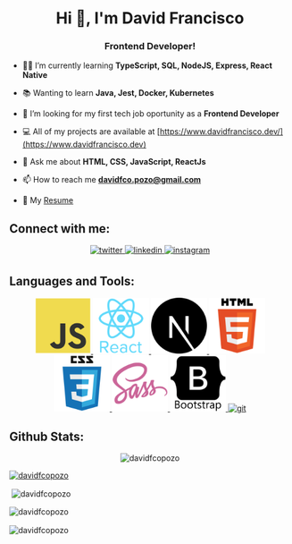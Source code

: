 <h1 align="center">Hi 👋, I'm David Francisco</h1>
<h3 align="center">Frontend Developer!</h3>

- 👨‍💻 I’m currently learning **TypeScript, SQL, NodeJS, Express, React Native**

- 📚 Wanting to learn **Java, Jest, Docker, Kubernetes**

- 🤝 I’m looking for my first tech job oportunity as a **Frontend Developer**

- 💻 All of my projects are available at [https://www.davidfrancisco.dev/](https://www.davidfrancisco.dev)

- 💬 Ask me about **HTML, CSS, JavaScript, ReactJs**

- 📫 How to reach me **davidfco.pozo@gmail.com**

- 📄 My [Resume](https://drive.google.com/file/d/1oenQ4LyrL9d-6XLWrRT-oMaG2cB5AzeF/view?usp=sharing)


## Connect with me:
<div align="center">
<a href="https://twitter.com/daidaicodes" target="_blank">
<img src=https://img.shields.io/badge/twitter-%2300acee.svg?&style=for-the-badge&logo=twitter&logoColor=white alt=twitter style="margin-bottom: 5px;" />
</a>
<a href="https://linkedin.com/in/davidfranciscopozo" target="_blank">
<img src=https://img.shields.io/badge/linkedin-%231E77B5.svg?&style=for-the-badge&logo=linkedin&logoColor=white alt=linkedin style="margin-bottom: 5px;" />
</a>
<a href="https://instagram.com/daidaicodes" target="_blank">
<img src=https://img.shields.io/badge/instagram-%23000000.svg?&style=for-the-badge&logo=instagram&logoColor=white alt=instagram style="margin-bottom: 5px;" />
</a>  
</div>  

## Languages and Tools:
<p align="center"> 
<a href="https://developer.mozilla.org/en-US/docs/Web/JavaScript" target="_blank" rel="noreferrer"> <img src="https://raw.githubusercontent.com/devicons/devicon/master/icons/javascript/javascript-original.svg" alt="javascript" width="100" height="100"/>
</a>
<a href="https://reactjs.org/" target="_blank" rel="noreferrer"> <img src="https://raw.githubusercontent.com/devicons/devicon/master/icons/react/react-original-wordmark.svg" alt="react" width="100" height="100"/>
</a>
<a href="https://developer.mozilla.org/en-US/docs/Web/JavaScript" target="_blank" rel="noreferrer"> <img src="https://raw.githubusercontent.com/devicons/devicon/master/icons/nextjs/nextjs-original.svg" alt="nextjs" width="100" height="100"/>
</a>
<a href="https://www.w3.org/html/" target="_blank" rel="noreferrer"> <img src="https://raw.githubusercontent.com/devicons/devicon/master/icons/html5/html5-original-wordmark.svg" alt="html5" width="100" height="100"/>
</a> 
<a href="https://www.w3schools.com/css/" target="_blank" rel="noreferrer"> <img src="https://raw.githubusercontent.com/devicons/devicon/master/icons/css3/css3-original-wordmark.svg" alt="css3" width="100" height="100"/>
</a>
<a href="https://sass-lang.com" target="_blank" rel="noreferrer"> <img src="https://raw.githubusercontent.com/devicons/devicon/master/icons/sass/sass-original.svg" alt="sass" width="100" height="100"/> </a> 
<a href="https://getbootstrap.com" target="_blank" rel="noreferrer"> <img src="https://raw.githubusercontent.com/devicons/devicon/master/icons/bootstrap/bootstrap-plain-wordmark.svg" alt="bootstrap" width="100" height="100"/>
</a>
<a href="https://git-scm.com/" target="_blank" rel="noreferrer"> <img src="https://www.vectorlogo.zone/logos/git-scm/git-scm-icon.svg" alt="git" width="100" height="100"/>
</a>
</p>


## Github Stats:
<p align="center"> <img src="https://komarev.com/ghpvc/?username=davidfcopozo&label=Profile%20views&color=0e75b6&style=flat" alt="davidfcopozo" /> </p>

<p align="left"> <a href="https://github.com/ryo-ma/github-profile-trophy"><img src="https://github-profile-trophy.vercel.app/?username=davidfcopozo" alt="davidfcopozo" /></a> </p>

<p>&nbsp;<img align="center" src="https://github-readme-stats.vercel.app/api?username=davidfcopozo&show_icons=true&locale=en" alt="davidfcopozo" /></p>

<p><img align="center" src="https://github-readme-streak-stats.herokuapp.com/?user=davidfcopozo&" alt="davidfcopozo" /></p>

<p><img align="center" src="https://github-readme-stats.vercel.app/api/top-langs?username=davidfcopozo&show_icons=true&locale=en&layout=compact" alt="davidfcopozo" /></p>

